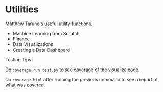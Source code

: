 # Utilities

Matthew Taruno's useful utility functions.

* Machine Learning from Scratch
* Finance
* Data Visualizations
* Creating a Data Dashboard

Testing Tips:

Do
    ```coverage run test.py```
to see coverage of the visualize code.

Do
    ```coverage html```
after running the previous command to see a report of what was covered.
